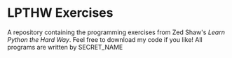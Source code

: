 # LPTHW Exercises
A repository containing the programming exercises from Zed Shaw's *Learn Python the
Hard Way*.
Feel free to download my code if you like!
All programs are written by SECRET_NAME
